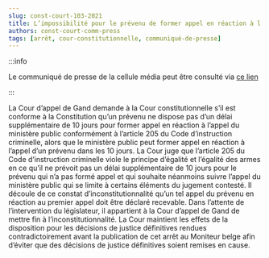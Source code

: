 ```yaml
---   
slug: const-court-103-2021
title: L’impossibilité pour le prévenu de former appel en réaction à l’appel limité du ministère public viole les droits de la défense du prévenu
authors: const-court-comm-press
tags: [arrêt, cour-constitutionnelle, communiqué-de-presse]
---
```


:::info

Le communiqué de presse de la cellule média peut être consulté via [ce lien](https://www.const-court.be/public/f/2021/2021-103f-info.pdf) 

:::

La Cour d’appel de Gand demande à la Cour constitutionnelle s’il est conforme à la Constitution qu’un prévenu ne dispose pas d’un délai supplémentaire de 10 jours pour former appel en réaction à l’appel du ministère public conformément à l’article 205 du Code d’instruction criminelle, alors que le ministère public peut former appel en réaction à l’appel d’un prévenu dans les 10 jours. La Cour juge que l’article 205 du Code d’instruction criminelle viole le principe d’égalité et l’égalité des armes en ce qu’il ne prévoit pas un délai supplémentaire de 10 jours pour le prévenu qui n’a pas formé appel et qui souhaite néanmoins suivre l’appel du ministère public qui se limite à certains éléments du jugement contesté. Il découle de ce constat d’inconstitutionnalité qu’un tel appel du prévenu en réaction au premier appel doit être déclaré recevable. Dans l’attente de l’intervention du législateur, il appartient à la Cour d’appel de Gand de mettre fin à l’inconstitutionnalité. La Cour maintient les effets de la disposition pour les décisions de justice définitives rendues contradictoirement avant la publication de cet arrêt au Moniteur belge afin d’éviter que des décisions de justice définitives soient remises en cause.
